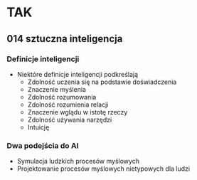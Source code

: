 # TAK

## 014 sztuczna inteligencja

### Definicje inteligencji

- Niektóre definicje inteligencji podkreślają
  - Zdolność uczenia się na podstawie doświadczenia
  - Znaczenie myślenia
  - Zdolność rozumowania
  - Zdolność rozumienia relacji
  - Znaczenie wglądu w istotę rzeczy
  - Zdolność używania narzędzi
  - Intuicję

### Dwa podejścia do AI

- Symulacja ludzkich procesów myślowych
- Projektowanie procesów myślowych nietypowych dla ludzi

